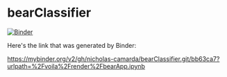 # bearClassifier
[![Binder](https://mybinder.org/badge_logo.svg)](https://mybinder.org/v2/gh/nicholas-camarda/bearClassifier.git/bb63ca7?urlpath=%2Fvoila%2Frender%2FbearApp.ipynb)

Here's the link that was generated by Binder:

https://mybinder.org/v2/gh/nicholas-camarda/bearClassifier.git/bb63ca7?urlpath=%2Fvoila%2Frender%2FbearApp.ipynb
